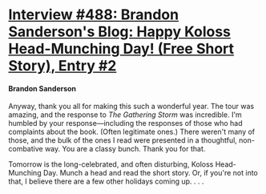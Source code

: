 # [Interview #488: Brandon Sanderson's Blog: Happy Koloss Head-Munching Day! (Free Short Story), Entry #2](https://www.theoryland.com/intvmain.php?i=488#2)

#### Brandon Sanderson

Anyway, thank you all for making this such a wonderful year. The tour was amazing, and the response to
*The Gathering Storm*
was incredible. I'm humbled by your response—including the responses of those who had complaints about the book. (Often legitimate ones.) There weren't many of those, and the bulk of the ones I read were presented in a thoughtful, non-combative way. You are a classy bunch. Thank you for that.

Tomorrow is the long-celebrated, and often disturbing, Koloss Head-Munching Day. Munch a head and read the short story. Or, if you're not into that, I believe there are a few other holidays coming up. . . .

